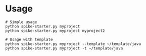 Usage
======

    # Simple usage
    python spike-starter.py myproject
    python spike-starter.py myproject myproject2

    # Usage with template
    python spike-starter.py myproject --template ~/template/java
    python spike-starter.py myproject -t ~/template/java
